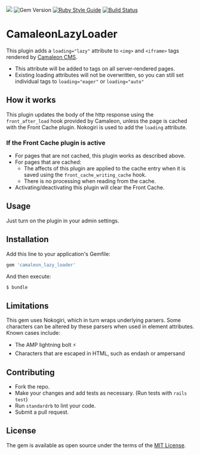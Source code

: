 ![](https://img.shields.io/badge/ruby-2.5%2B-red.svg)
![Gem Version](https://img.shields.io/gem/v/camaleon_lazy_loader.svg?colorB=blue)
[![Ruby Style Guide](https://img.shields.io/badge/code_style-standard-brightgreen.svg)](https://github.com/testdouble/standard)
[![Build Status](https://travis-ci.com/brian-kephart/camaleon_lazy_loader.svg?branch=master)](https://travis-ci.org/brian-kephart/camaleon_lazy_loader)

# CamaleonLazyLoader
This plugin adds a `loading="lazy"` attribute to `<img>` and `<iframe>` tags rendered by [Camaleon CMS](https://github.com/owen2345/camaleon-cms).
- This attribute will be added to tags on all server-rendered pages.
- Existing loading attributes will not be overwritten, so you can still set individual tags to `loading="eager"` or `loading="auto"`

## How it works
This plugin updates the body of the http response using the `front_after_load` hook provided by Camaleon, unless the page is cached with the Front Cache plugin. Nokogiri is used to add the `loading` attribute.

### If the Front Cache plugin is active
- For pages that are not cached, this plugin works as described above.
- For pages that are cached:
    - The affects of this plugin are applied to the cache entry when it is saved using the `front_cache_writing_cache` hook.
    - There is no processing when reading from the cache.
- Activating/deactivating this plugin will clear the Front Cache.

## Usage
Just turn on the plugin in your admin settings.

## Installation
Add this line to your application's Gemfile:

```ruby
gem 'camaleon_lazy_loader'
```

And then execute:
```bash
$ bundle
```

## Limitations
This gem uses Nokogiri, which in turn wraps underlying parsers. Some characters can be altered by these parsers when used in element attributes. Known cases include:
- The AMP lightning bolt ⚡
- Characters that are escaped in HTML, such as endash or ampersand

## Contributing
- Fork the repo.
- Make your changes and add tests as necessary. (Run tests with `rails test`)
- Run `standardrb` to lint your code.
- Submit a pull request.

## License
The gem is available as open source under the terms of the [MIT License](https://opensource.org/licenses/MIT).
